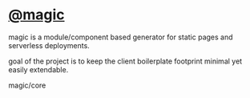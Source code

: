 <Hero state></Hero>

<div>

# [@magic](https://magic.github.io)

magic is a module/component based generator for static pages and serverless deployments.

goal of the project is to keep the client boilerplate footprint minimal yet easily extendable.

<GitBadges>magic/core</GitBadges>

<LibraryList></LibraryList>

</div>

